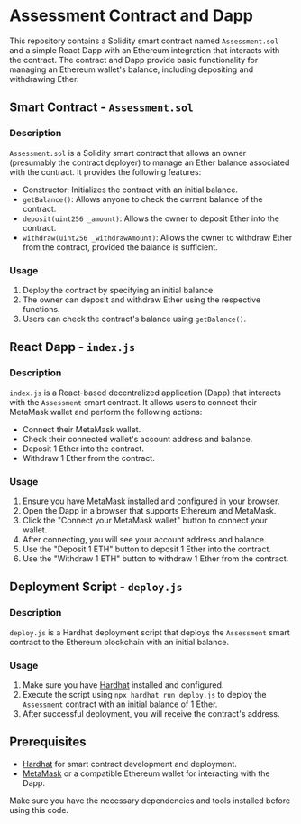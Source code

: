 # Assessment Contract and Dapp

This repository contains a Solidity smart contract named `Assessment.sol` and a simple React Dapp with an Ethereum integration that interacts with the contract. The contract and Dapp provide basic functionality for managing an Ethereum wallet's balance, including depositing and withdrawing Ether.

## Smart Contract - `Assessment.sol`

### Description
`Assessment.sol` is a Solidity smart contract that allows an owner (presumably the contract deployer) to manage an Ether balance associated with the contract. It provides the following features:

- Constructor: Initializes the contract with an initial balance.
- `getBalance()`: Allows anyone to check the current balance of the contract.
- `deposit(uint256 _amount)`: Allows the owner to deposit Ether into the contract.
- `withdraw(uint256 _withdrawAmount)`: Allows the owner to withdraw Ether from the contract, provided the balance is sufficient.

### Usage
1. Deploy the contract by specifying an initial balance.
2. The owner can deposit and withdraw Ether using the respective functions.
3. Users can check the contract's balance using `getBalance()`.

## React Dapp - `index.js`

### Description
`index.js` is a React-based decentralized application (Dapp) that interacts with the `Assessment` smart contract. It allows users to connect their MetaMask wallet and perform the following actions:

- Connect their MetaMask wallet.
- Check their connected wallet's account address and balance.
- Deposit 1 Ether into the contract.
- Withdraw 1 Ether from the contract.

### Usage
1. Ensure you have MetaMask installed and configured in your browser.
2. Open the Dapp in a browser that supports Ethereum and MetaMask.
3. Click the "Connect your MetaMask wallet" button to connect your wallet.
4. After connecting, you will see your account address and balance.
5. Use the "Deposit 1 ETH" button to deposit 1 Ether into the contract.
6. Use the "Withdraw 1 ETH" button to withdraw 1 Ether from the contract.

## Deployment Script - `deploy.js`

### Description
`deploy.js` is a Hardhat deployment script that deploys the `Assessment` smart contract to the Ethereum blockchain with an initial balance.

### Usage
1. Make sure you have [Hardhat](https://hardhat.org) installed and configured.
2. Execute the script using `npx hardhat run deploy.js` to deploy the `Assessment` contract with an initial balance of 1 Ether.
3. After successful deployment, you will receive the contract's address.

## Prerequisites

- [Hardhat](https://hardhat.org) for smart contract development and deployment.
- [MetaMask](https://metamask.io/) or a compatible Ethereum wallet for interacting with the Dapp.

Make sure you have the necessary dependencies and tools installed before using this code.
